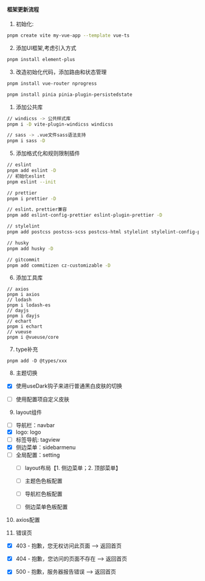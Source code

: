 #### 框架更新流程
1. 初始化:
```bash
pnpm create vite my-vue-app --template vue-ts
```
2. 添加UI框架,考虑引入方式
```bash
pnpm install element-plus
```
3. 改造初始化代码，添加路由和状态管理
```bash
pnpm install vue-router nprogress

pnpm install pinia pinia-plugin-persistedstate
```

1. 添加公共库
```bash
// windicss -> 公共样式库
pnpm i -D vite-plugin-windicss windicss

// sass -> .vue文件sass语法支持
pnpm i sass -D

```

5. 添加格式化和规则限制插件
```bash
// eslint
pnpm add eslint -D
// 初始化eslint
pnpm eslint --init

// prettier
pnpm i prettier -D

// eslint、prettier兼容
pnpm add eslint-config-prettier eslint-plugin-prettier -D

// stylelint
pnpm add postcss postcss-scss postcss-html stylelint stylelint-config-prettier stylelint-config-rational-order stylelint-config-standard stylelint-config-recommended-vue stylelint-config-recommended-scss stylelint-order -D

// husky
pnpm add husky -D

// gitcommit
pnpm add commitizen cz-customizable -D

```

6. 添加工具库
```
// axios
pnpm i axios
// lodash
pnpm i lodash-es
// dayjs
pnpm i dayjs
// echart
pnpm i echart
// vueuse
pnpm i @vueuse/core
```

7. type补充
```
pnpm add -D @types/xxx
```

8. 主题切换
- [x] 使用useDark钩子来进行普通黑白皮肤的切换
- [ ] 使用配置项自定义皮肤


9. layout组件
  - [ ] 导航栏：navbar
  - [x] logo: logo
  - [ ] 标签导航: tagview
  - [x] 侧边菜单：sidebarmenu
  - [ ] 全局配置：setting
    - [ ] layout布局【1. 侧边菜单；2. 顶部菜单】
    - [ ] 主题色色板配置
    - [ ] 导航栏色板配置
    - [ ] 侧边菜单色板配置


10. axios配置




11. 错误页
- [x] 403 - 抱歉，您无权访问此页面 --> 返回首页
- [x] 404 - 抱歉，您访问的页面不存在 --> 返回首页
- [x] 500 - 抱歉，服务器报告错误 --> 返回首页


